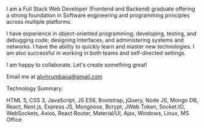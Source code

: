 I am a Full Stack Web Developer (Frontend and Backend) graduate offering a strong foundation in Software engineering and programming principles across multiple platforms.

I have experience in object-oriented programming; developing, testing, and debugging code; designing interfaces, and administering systems and networks. I have the ability to quickly learn and master new technologies. I am also successful in working in both teams and self-directed settings.

I am happy to collaborate. Let's create something great!

Email me at alvinrumbaoa@gmail.com

Technology Summary:

HTML 5, CSS 3, JavaScript, JS ES6, Bootstrap, jQuery, Node JS, Mongo DB, React, Next.js, Express JS, Mongoose, Bcrypt, JWeb Token, Socket.IO, WebSockets, Axios, React Router, Material/UI, Ajax, Windows, Linux, MS Office
